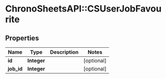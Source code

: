 # ChronoSheetsAPI::CSUserJobFavourite

## Properties
Name | Type | Description | Notes
------------ | ------------- | ------------- | -------------
**id** | **Integer** |  | [optional] 
**job_id** | **Integer** |  | [optional] 


